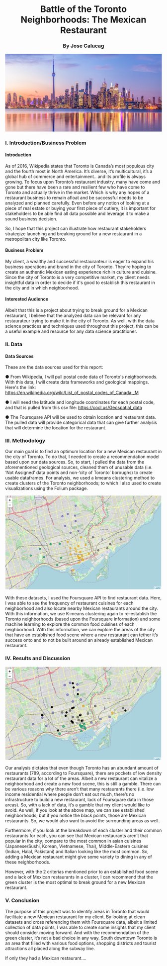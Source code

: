 
<h1 align = "center"> Battle of the Toronto Neighborhoods: The Mexican Restaurant </h1>
<h3 align = "center"> By Jose Calucag </h1>

<p align = "center">
<img src = "https://github.com/JoseCalucag/Coursera_Capstone/blob/master/pics/Toronto-skyline-768x283.jpg" width = "1000" height = "250">
 </p>
 

### I. Introduction/Business Problem

#### Introduction

As of 2016, Wikipedia states that Toronto is Canada’s most populous city and the fourth most in North America. It’s diverse, it’s multicultural, it’s a global hub of commerce and entertainment.. and its profile is always growing. To focus upon Toronto’s restaurant industry, many have come and gone but there have been a rare and resilient few who have come to Toronto and actually thrive in the market. Which is why any hopes of a restaurant business to remain afloat and be successful needs to be analyzed and planned carefully. Even before any notion of looking at a piece of real estate or buying your first piece of cutlery, it is important for stakeholders to be able find all data possible and leverage it to make a sound business decision. 

So, I hope that this project can illustrate how restaurant stakeholders strategize launching and breaking ground for a new restaurant in a metropolitan city like Toronto.

#### Business Problem

My client, a wealthy and successful restauranteur is eager to expand his business operations and brand in the city of Toronto. They're hoping to create an authentic Mexican eating experience rich in culture and cuisine. Since the city of Toronto is a very competitive market, my client needs insightful data in order to decide if it's good to establish this restaurant in the city and in which neighborhood.


#### Interested Audience

Albeit that this is a project about trying to break ground for a Mexican restaurant, I believe that the analyzed data can be relevant for any restaurateur trying to make it in the city of Toronto. As well, with the data science practices and techniques used throughout this project, this can be a useful example and resource for any data science practitioner.

### II. Data

#### Data Sources

These are the data sources used for this report:

●	From Wikipedia, I will pull postal code data of Toronto's neighborhoods. With this data, I will create  data frameworks and geological mappings. Here's the link:
     https://en.wikipedia.org/wiki/List_of_postal_codes_of_Canada:_M

●	I will need the latitude and longitude coordinates for each postal code, and that is pulled from this csv file: https://cocl.us/Geospatial_data

●	The Foursquare API will be used to obtain location and restaurant  data. The pulled data will provide categorical data that can give further analysis that will determine the location for the restaurant.

### III. Methodology

Our main goal is to find an optimum location for a new Mexican restaurant in the city of Toronto. To do that, I needed to create a recommendation model based upon our data sources. So, to start, I pulled the data from the aforementioned geological sources, cleaned them of unusable data (i.e. ‘Not Assigned’ data points and non-‘city of Toronto’ boroughs) to create usable dataframes. For analysis, we used a kmeans clustering method to create clusters of the Toronto neighborhoods; to which I also used to create visualizations using the Folium package.

<p align = "center">
<img src = "https://github.com/JoseCalucag/Coursera_Capstone/blob/master/pics/Picture1.png">
 </p>

With these datasets, I used the Foursquare API to find restaurant data. Here, I was able to  see the frequency of restaurant cuisines for each neighborhood and also locate nearby Mexican restaurants around the city. With this information, we use K-means clustering again to re-establish the Toronto neighborhoods (based upon the Foursquare information) and some machine learning to explore the common food cuisines of each neighborhood. With this information, we can explore the areas of the city that have an established food scene where a new restaurant can tether it’s success onto and to not be built around an already established Mexican restaurant.

### IV. Results and Discussion


<p align = "center">
<img src = "https://github.com/JoseCalucag/Coursera_Capstone/blob/master/pics/Picture2.png">
 </p>

Our analysis dictates that even though Toronto has an abundant amount of restaurants (789, according to Foursquare), there are pockets of low density restaurant data for a lot of the areas. Albeit a new restaurant can vitalize a neighborhood and create a new food scene, this is still a gamble. There can be various reasons why there aren’t that many restaurants there (i.e. low income residential where people don’t eat out much, there’s no infrastructure to build a new restaurant, lack of Foursquare data in those areas). So, with a lack of data, it’s a gamble that my client would like to avoid. As well, if you look at the above map, we can see established neighborhoods; but if you notice the black points, those are Mexican restaurants. So, we would also want to avoid the surrounding areas as well.  

Furthermore, if you look at the breakdown of each cluster and their common restaurants for each, you can see that Mexican restaurants aren’t that popular in the city; compare to the most common in asian cuisines (Japanese/Sushi, Korean, Vietnamese, Thai), Middle-Eastern cuisines (Indian, Halal, Pakistani) and Italian looking like the most common. So, adding a Mexican restaurant might give some variety to dining in any of these neighborhoods. 

However, with the 2 criterias mentioned prior to an established food scene and a lack of Mexican restaurants in a cluster, I can recommend that the green cluster is the most optimal to break ground for a new Mexican restaurant. 

### V. Conclusion

The purpose of this project was to identify areas in Toronto that would facilitate a new Mexican restaurant for my client. By looking at clean datasets and cross referencing them with Foursquare data, albeit a limited collection of data points, I was able to create some insights that my client should consider moving forward. And with the recommendation of the green cluster, it’s not a bad choice in any way. South downtown Toronto is an area that filled with various food options, shopping districts and tourist attractions all placed along the subway line. 

If only they had a Mexican restaurant….
